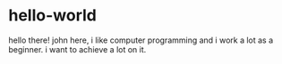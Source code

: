 # hello-world
hello there!
john here, i like computer programming and i work a lot as a beginner.
i want to achieve a lot on it.
